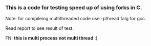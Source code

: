 ### This is a code for testing speed up of using forks in C.

Note: for compileing multithreaded code use -pthread falg for gcc.


Read report to see result of test.


FN: __this is multi process not multi thread__ :)
